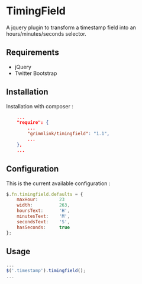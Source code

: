 TimingField
=================

A jquery plugin to transform a timestamp field into an hours/minutes/seconds selector.

Requirements
------------

 * jQuery
 * Twitter Bootstrap

Installation
------------

Installation with composer :

```json
    ...
    "require": {
        ...
        "grimmlink/timingfield": "1.1",
        ...
    },
    ...
```

Configuration
-------------

This is the current available configuration :

```javascript
$.fn.timingfield.defaults = {
    maxHour:        23
    width:          263,
    hoursText:      'H',
    minutesText:    'M',
    secondsText:    'S',
    hasSeconds:     true
};
```

Usage
-----

```javascript
...
$('.timestamp').timingfield();
...
```
